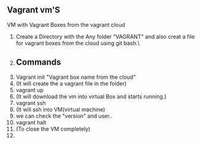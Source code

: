 ## Vagrant vm'S
VM with Vagrant Boxes from the vagrant cloud
1. Create a Directory with the Any folder "VAGRANT" and also creat a file for vagrant boxes from the cloud using git bash.\\
2. ## Commands
3. Vagrant init "Vagrant box name from the cloud" 
4. (It will create the a vagrant file in the folder)
5. vagrant up
6. (It will download the vm into virtual Box and starts running.)
7. vagrant ssh
8. (It will ssh into VM(virtual machine)
9. we can check the "version" and user..
10. vagrant halt 
11. (To close the VM completely)
12. 
